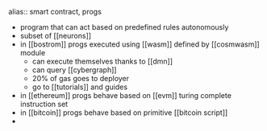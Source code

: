alias:: smart contract, progs

- program that can act based on predefined rules autonomously
- subset of [[neurons]]
- in [[bostrom]] progs executed using [[wasm]] defined by [[cosmwasm]] module
	- can execute themselves thanks to [[dmn]]
	- can query [[cybergraph]]
	- 20% of gas goes to deployer
	- go to [[tutorials]] and guides
- in [[ethereum]] progs behave based on [[evm]] turing complete instruction set
- in [[bitcoin]] progs behave based on primitive [[bitcoin script]]
-
